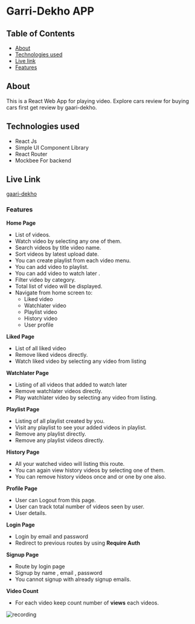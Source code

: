 # Garri-Dekho APP

## Table of Contents

- [About](#about)
- [Technologies used](#technologies-used)
- [Live link](#live-link)
- [Features](#features)

## About
This is a React Web App for playing video. Explore cars review for buying cars first get review by gaari-dekho.

## Technologies used

- React Js
- Simple UI Component Library
- React Router
- Mockbee For backend

## Live Link
 [gaari-dekho](https://gaari-dekho.netlify.app/)

### Features

**Home Page**
- List of videos.
- Watch video by selecting any one of them.
- Search videos by title video name.
- Sort videos by latest upload date.
- You can create playlist from each video menu.
- You can add video to playlist.
- You can add video to watch later .
- Filter video by category.
- Total list of video will be displayed.
- Navigate from home screen to:
  - Liked video
  - Watchlater video
  - Playlist video
  - History video
  - User profile 

**Liked Page**
- List of all liked video
- Remove liked videos directly.
- Watch liked video by selecting any video from listing

**Watchlater Page**
- Listing of all videos that added to watch later
- Remove watchlater videos directly.
- Play watchlater video by selecting any video from listing.

**Playlist Page**
- Listing of all playlist created by you.
- Visit any playlist to see your added videos in playlist.
- Remove any playlist directly.
- Remove any playlist videos directly.

**History Page**
- All your watched video will listing this route.
- You can again view history videos by selecting one of them.
- You can remove history videos once and or one by one also.

**Profile Page**
- User can Logout from this page.
- User can track total number of videos seen by user.
- User details.

**Login Page**
- Login by email and password
- Redirect to previous routes by using **Require Auth**

**Signup Page**
- Route by login page
- Signup by name , email , password
- You cannot signup with already signup emails.

**Video Count**
- For each video keep count number of **views** each videos.

![recording](https://netlify-cocoon.netlify.app/.netlify/functions/fetch?code=307&path=eyJzaXRlX2lkIjoiNTkyZTdhMDUtM2I4Ni00MjBkLTlkODYtNWZhMTRiODM5ZWM2IiwiZGVwbG95X2lkIjoiNjJhMzI1OTFmMDBlOGEwMDA4NDg1NDU5IiwiaWQiOiJkNzI5MDA3Zi00YmYyLTQ3ZmEtYjc3Mi04NDY4MDA0ZjdkMTAifQ==)

